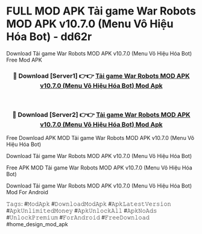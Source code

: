# FULL MOD APK Tải game War Robots MOD APK v10.7.0 (Menu Vô Hiệu Hóa Bot) - dd62r
Download Tải game War Robots MOD APK v10.7.0 (Menu Vô Hiệu Hóa Bot) Free Mod APK

<div align="center">
<h3>🔴 Download [Server1] 👉👉 <a href="https://apk-comot.site?title=Tải_game_War_Robots_MOD_APK_v10.7.0_(Menu_Vô_Hiệu_Hóa_Bot)">Tải game War Robots MOD APK v10.7.0 (Menu Vô Hiệu Hóa Bot) Mod Apk</a></h3><br>

<h3>🔴 Download [Server2] 👉👉 <a href="https://apk-comot.site?title=Tải_game_War_Robots_MOD_APK_v10.7.0_(Menu_Vô_Hiệu_Hóa_Bot)">Tải game War Robots MOD APK v10.7.0 (Menu Vô Hiệu Hóa Bot) Mod Apk</a></h3>
</div>


Free Download APK MOD Tải game War Robots MOD APK v10.7.0 (Menu Vô Hiệu Hóa Bot)

Download Tải game War Robots MOD APK v10.7.0 (Menu Vô Hiệu Hóa Bot) 

Free APK MOD Tải game War Robots MOD APK v10.7.0 (Menu Vô Hiệu Hóa Bot) 

Download Tải game War Robots MOD APK v10.7.0 (Menu Vô Hiệu Hóa Bot) Mod For Android

𝚃𝚊𝚐𝚜: #𝙼𝚘𝚍𝙰𝚙𝚔 #𝙳𝚘𝚠𝚗𝚕𝚘𝚊𝚍𝙼𝚘𝚍𝙰𝚙𝚔 #𝙰𝚙𝚔𝙻𝚊𝚝𝚎𝚜𝚝𝚅𝚎𝚛𝚜𝚒𝚘𝚗 #𝙰𝚙𝚔𝚄𝚗𝚕𝚒𝚖𝚒𝚝𝚎𝚍𝙼𝚘𝚗𝚎𝚢 #𝙰𝚙𝚔𝚄𝚗𝚕𝚘𝚌𝚔𝙰𝚕𝚕 #𝙰𝚙𝚔𝙽𝚘𝙰𝚍𝚜 #𝚄𝚗𝚕𝚘𝚌𝚔𝙿𝚛𝚎𝚖𝚒𝚞𝚖 #𝙵𝚘𝚛𝙰𝚗𝚍𝚛𝚘𝚒𝚍 #𝙵𝚛𝚎𝚎𝙳𝚘𝚠𝚗𝚕𝚘𝚊𝚍 #home_design_mod_apk